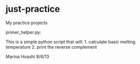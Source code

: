 just-practice
===========

My practice projects

primer_helper.py:

This is a simple python script that will:
	1. calculate basic melting temperature
	2. print the reverse complement
	

Marina Hoashi
8/6/13
